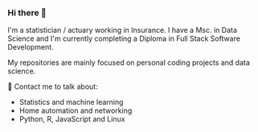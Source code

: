 ### Hi there 👋

I'm a statistician / actuary working in Insurance. I have a Msc. in Data Science and I'm currently completing a Diploma in Full Stack Software Development.

My repositories are mainly focused on personal coding projects and data science. 

💬 Contact me to talk about:
-  Statistics and machine learning 
-  Home automation and networking
-  Python, R, JavaScript and Linux

<!--
**eoinlarkin/eoinlarkin** is a ✨ _special_ ✨ repository because its `README.md` (this file) appears on your GitHub profile.

Here are some ideas to get you started:

- 🔭 I’m currently working on ...
- 🌱 I’m currently learning ...
- 👯 I’m looking to collaborate on ...
- 🤔 I’m looking for help with ...
- 💬 Ask me about ...
- 📫 How to reach me: ...
- 😄 Pronouns: ...
- ⚡ Fun fact: ...
-->
